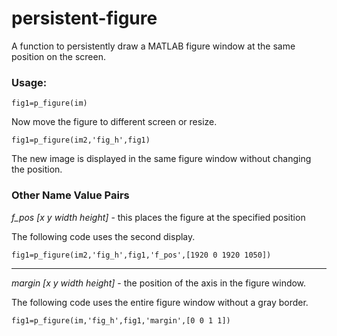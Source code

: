 # persistent-figure
A function to persistently draw a MATLAB figure window at the same position on the screen.

### Usage:

```
fig1=p_figure(im)
```
Now move the figure to different screen or resize.

```
fig1=p_figure(im2,'fig_h',fig1)
```

The new image is displayed in the same figure window without changing the position.

### Other Name Value Pairs

*f_pos [x y width height]* - this places the figure at the specified position

The following code uses the second display.

```
fig1=p_figure(im2,'fig_h',fig1,'f_pos',[1920 0 1920 1050])
```

--------

*margin [x y width height]* - the position of the axis in the figure window.

The following code uses the entire figure window without a gray border.

```
fig1=p_figure(im,'fig_h',fig1,'margin',[0 0 1 1])
```
